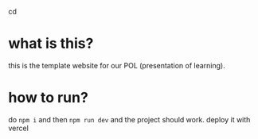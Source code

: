 cd
# what is this?

this is the template website for our POL (presentation of learning).

# how to run?

do ```npm i``` and then ```npm run dev``` and the project should work.
deploy it with vercel

